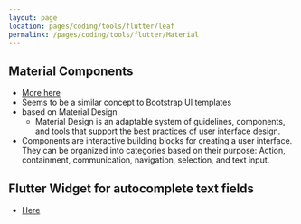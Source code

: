 ```yaml
---
layout: page
location: pages/coding/tools/flutter/leaf
permalink: /pages/coding/tools/flutter/Material
---
```


## Material Components

- [More here](https://m3.material.io/components)
- Seems to be a similar concept to Bootstrap UI templates
- based on Material Design
    - Material Design is an adaptable system of guidelines, components, and tools that support the best practices of user interface design.
- Components are interactive building blocks for creating a user interface. They can be organized into categories based on their purpose: Action, containment, communication, navigation, selection, and text input.

## Flutter Widget for autocomplete text fields

- [Here](https://api.flutter.dev/flutter/material/Autocomplete-class.html)
